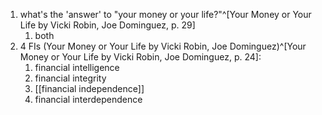 1. what's the 'answer' to "your money or your life?"^[Your Money or Your Life by Vicki Robin, Joe Dominguez, p. 29]
	1. both
2. 4 FIs (Your Money or Your Life by Vicki Robin, Joe Dominguez)^[Your Money or Your Life by Vicki Robin, Joe Dominguez, p. 24]:
	1. financial intelligence
	2. financial integrity
	3. [[financial independence]]
	4. financial interdependence